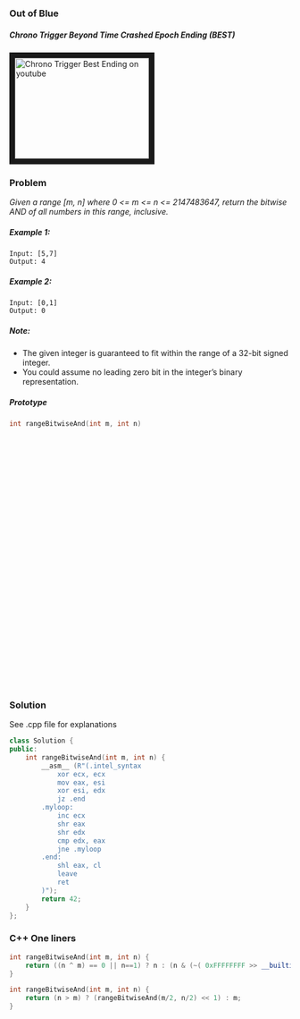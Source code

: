 ### Out of Blue

##### Chrono Trigger Beyond Time Crashed Epoch Ending (BEST)

<a href="https://www.youtube.com/watch?v=QchosaSvyY4
" target="_blank"><img src="http://img.youtube.com/vi/QchosaSvyY4/0.jpg"
alt="Chrono Trigger Best Ending on youtube" width="240" height="180" border="10" /></a>



### Problem

*Given a range [m, n] where 0 <= m <= n <= 2147483647, return the bitwise AND of all numbers in this range, inclusive.*  

##### Example 1:
```
Input: [5,7]
Output: 4
```

##### Example 2:
```
Input: [0,1]
Output: 0
```

##### Note:

* The given integer is guaranteed to fit within the range of a 32-bit signed integer.  
* You could assume no leading zero bit in the integer’s binary representation.

##### Prototype
```c++
int rangeBitwiseAnd(int m, int n)
```


<pre>




























</pre>


### Solution

See .cpp file for explanations
```c++
class Solution {
public:
    int rangeBitwiseAnd(int m, int n) {
        __asm__ (R"(.intel_syntax
            xor ecx, ecx
            mov eax, esi
            xor esi, edx
            jz .end  
        .myloop:
            inc ecx
            shr eax
            shr edx
            cmp edx, eax
            jne .myloop  
        .end:
            shl eax, cl
            leave
            ret
        )");
        return 42;
    }
};
```

### C++ One liners

```c++
int rangeBitwiseAnd(int m, int n) {
	return ((n ^ m) == 0 || n==1) ? n : (n & (~( 0xFFFFFFFF >> __builtin_clz(n ^ m) )));
}
```

```c++
int rangeBitwiseAnd(int m, int n) {
	return (n > m) ? (rangeBitwiseAnd(m/2, n/2) << 1) : m;
}
```
